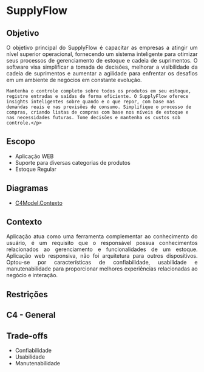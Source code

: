 # SupplyFlow

## Objetivo

<p align="justify"> O objetivo principal do SupplyFlow é capacitar as empresas a atingir um nível superior operacional, fornecendo um sistema inteligente para otimizar seus processos de gerenciamento de estoque e cadeia de suprimentos. O software visa simplificar a tomada de decisões, melhorar a visibilidade da cadeia de suprimentos e aumentar a agilidade para enfrentar os desafios em um ambiente de negócios em constante evolução. 
    
    Mantenha o controle completo sobre todos os produtos em seu estoque, registre entradas e saídas de forma eficiente. O SupplyFlow oferece insights inteligentes sobre quando e o que repor, com base nas demandas reais e nas previsões de consumo. Simplifique o processo de compras, criando listas de compras com base nos níveis de estoque e nas necessidades futuras. Tome decisões e mantenha os custos sob controle.</p>

## Escopo

- Aplicação WEB
- Suporte para diversas categorias de produtos
- Estoque Regular

## Diagramas

- [C4Model.Contexto](https://drive.google.com/file/d/1JsUiNJ1vfnW-01cuZCHTYmnyuxkWclcy/view?usp=sharing)

## Contexto

<p align="justify">Aplicação atua como uma ferramenta complementar ao conhecimento do usuário, é um requisito que o responsável possua conhecimentos relacionados ao gerenciamento e funcionalidades de um estoque. Aplicação web responsiva, não foi arquitetura para outros dispositivos.
    Optou-se por características de confiabilidade, usabilidade e manutenabilidade para proporcionar melhores experiências relacionadas ao negócio e interação.</p>

## Restrições

## C4 - General

## Trade-offs

- Confiabilidade
- Usabilidade  
- Manutenabilidade   



